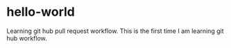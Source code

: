 # hello-world
Learning git hub pull request workflow.
This is the first time I am learning git hub workflow.
